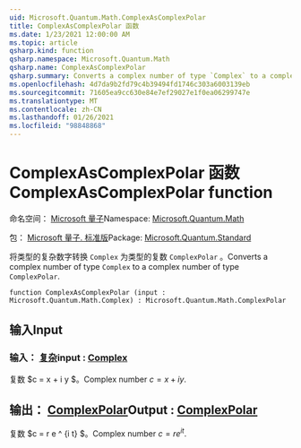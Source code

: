 ```yaml
---
uid: Microsoft.Quantum.Math.ComplexAsComplexPolar
title: ComplexAsComplexPolar 函数
ms.date: 1/23/2021 12:00:00 AM
ms.topic: article
qsharp.kind: function
qsharp.namespace: Microsoft.Quantum.Math
qsharp.name: ComplexAsComplexPolar
qsharp.summary: Converts a complex number of type `Complex` to a complex number of type `ComplexPolar`.
ms.openlocfilehash: 4d7da9b2fd79c4b39494fd1746c303a6003139eb
ms.sourcegitcommit: 71605ea9cc630e84e7ef29027e1f0ea06299747e
ms.translationtype: MT
ms.contentlocale: zh-CN
ms.lasthandoff: 01/26/2021
ms.locfileid: "98848868"
---
```

# <a name="complexascomplexpolar-function"></a><span data-ttu-id="1f17c-102">ComplexAsComplexPolar 函数</span><span class="sxs-lookup"><span data-stu-id="1f17c-102">ComplexAsComplexPolar function</span></span>

<span data-ttu-id="1f17c-103">命名空间： [Microsoft 量子](xref:Microsoft.Quantum.Math)</span><span class="sxs-lookup"><span data-stu-id="1f17c-103">Namespace: [Microsoft.Quantum.Math](xref:Microsoft.Quantum.Math)</span></span>

<span data-ttu-id="1f17c-104">包： [Microsoft 量子. 标准版](https://nuget.org/packages/Microsoft.Quantum.Standard)</span><span class="sxs-lookup"><span data-stu-id="1f17c-104">Package: [Microsoft.Quantum.Standard](https://nuget.org/packages/Microsoft.Quantum.Standard)</span></span>


<span data-ttu-id="1f17c-105">将类型的复杂数字转换 `Complex` 为类型的复数 `ComplexPolar` 。</span><span class="sxs-lookup"><span data-stu-id="1f17c-105">Converts a complex number of type `Complex` to a complex number of type `ComplexPolar`.</span></span>

```qsharp
function ComplexAsComplexPolar (input : Microsoft.Quantum.Math.Complex) : Microsoft.Quantum.Math.ComplexPolar
```


## <a name="input"></a><span data-ttu-id="1f17c-106">输入</span><span class="sxs-lookup"><span data-stu-id="1f17c-106">Input</span></span>

### <a name="input--complex"></a><span data-ttu-id="1f17c-107">输入： [复杂](xref:Microsoft.Quantum.Math.Complex)</span><span class="sxs-lookup"><span data-stu-id="1f17c-107">input : [Complex](xref:Microsoft.Quantum.Math.Complex)</span></span>

<span data-ttu-id="1f17c-108">复数 $c = x + i y $。</span><span class="sxs-lookup"><span data-stu-id="1f17c-108">Complex number $c = x + i y$.</span></span>



## <a name="output--complexpolar"></a><span data-ttu-id="1f17c-109">输出： [ComplexPolar](xref:Microsoft.Quantum.Math.ComplexPolar)</span><span class="sxs-lookup"><span data-stu-id="1f17c-109">Output : [ComplexPolar](xref:Microsoft.Quantum.Math.ComplexPolar)</span></span>

<span data-ttu-id="1f17c-110">复数 $c = r e ^ {i t} $。</span><span class="sxs-lookup"><span data-stu-id="1f17c-110">Complex number $c = r e^{i t}$.</span></span>